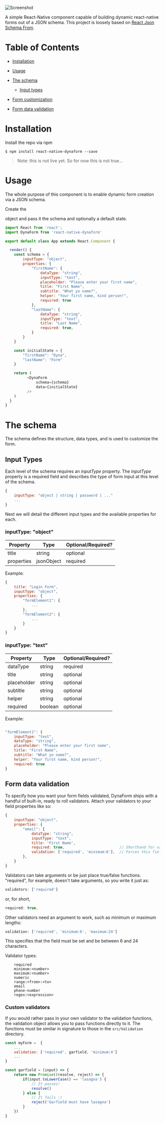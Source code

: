 ![Screenshot](/images/dynaform_128.png)

A simple React-Native component capable of building dynamic react-native forms out of a JSON schema. This project is loosely based on [React Json Schema From](https://github.com/mozilla-services/react-jsonschema-form).

# Table of Contents

- [Installation](#installation)
- [Usage](#usage)
- [The schema](#the-schema)

  - [Input types](#input-types)

- [Form customization](#form-customization)

- [Form data validation](#form-data-validation)

# Installation

Install the repo via npm

```
$ npm install react-native-dynaform --save
```

> Note: this is not live yet. So for now this is not true...

# Usage

The whole purpose of this component is to enable dynamic form creation via a JSON schema.

Create the

<dynaform> object and pass it the schema and optionally a default state.</dynaform>

```javascript
import React from 'react';
import DynaForm from 'react-native-dynaform'

export default class App extends React.Component {

  render() {
    const schema = {
        inputType: "object",
        properties: {
            "firstName": {
                dataType: "string",
                inputType: "text",
                placeholder: "Please enter your first name",
                title: "First Name",
                subtitle: "What yo name?",
                helper: "Your first name, kind person!",
                required: true
            },
            "lastName": {
                dataType: "string",
                inputType: "text",
                title: "Last Name",
                required: true,
            }
        }
    }

    const initialState = {
        "firstName": "Dyna",
        "lastName": "Form"
    }

    return (
          <DynaForm
              schema={schema}
              data={initialState}
          />
    )
  }
}
```

# The schema

The schema defines the structure, data types, and is used to customize the form.

## Input Types

Each level of the schema requires an _inputType_ property. The _inputType_ property is a required field and describes the type of form input at this level of the schema.

```javascript
{
    inputType: "object | string | password | ..."
    ...
}
```

Next we will detail the different input types and the available properties for each.

### inputType: "object"

| Property   | Type       | Optional/Required? |
| ---------- | ---------- | ------------------ |
| title      | string     | optional           |
| properties | jsonObject | required           |

Example:

```javascript
{
    title: "Login Form",
    inputType: "object",
    properties: {
        "formElement1": {
            ...
        },
        "formElement2": {
            ...
        }
    }
}
```

### inputType: "text"

| Property    | Type    | Optional/Required? |
| ----------- | ------- | ------------------ |
| dataType    | string  | required           |
| title       | string  | optional           |
| placeholder | string  | optional           |
| subtitle    | string  | optional           |
| helper      | string  | optional           |
| required    | boolean | optional           |

Example:

```javascript

"formElement1": {
    inputType: "text",
    dataType: "string",
    placeholder: "Please enter your first name",
    title: "First Name",
    subtitle: "What yo name?",
    helper: "Your first name, kind person!",
    required: true
}
```

## Form data validation

To specify how you want your form fields validated, DynaForm ships with a handful of built-in, ready to roll validators. Attach your validators to your field properties like so:

```javascript
{
    inputType: "object",
    properties: {
        "email": {
            dataType: "string",
            inputType: "text",
            title: 'First Name',
            required: true,                         // Shorthand for validation: ['required']
            validation: ['required', 'minimum:6'],  // Forces this field to be at least 6 characters long
        },
    }
}
```

Validators can take arguments or be just place true/false functions. "required", for example, doesn't take arguments, so you write it just as:

```javascript
validators: ['required']
```

or, for short,

```javascript
required: true,
```

Other validators need an argument to work, such as minimum or maximum lengths:

```javascript
validation: ['required', 'minimum:6', 'maximum:24']
```

This specifies that the field must be set and be between 6 and 24 characters.

Validator types:

```
    required
    minimum:<number>
    maximum:<number>
    numeric
    range:<from>:<to>
    email
    phone-number
    regex:<expression>
```

### Custom validators

If you would rather pass in your own validator to the validation functions, the validation object allows you to pass functions directly to it. The functions must be similar in signature to those in the `src/Validation` directory.

```javascript
const myForm =  {
    ...
    validation: ['required', garfield, 'minimum:4']
    ...
}

const garfield = (input) => {
    return new Promise((resolve, reject) => {
        if(input.toLowerCase() == 'lasagna') {
            // It passes!
            resolve()
        } else {
            // It fails :(
            reject('Garfield must have lasagna')
        }
    })
}
```
